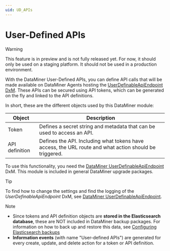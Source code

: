 ```yaml
---
uid: UD_APIs
---
```


# User-Defined APIs

> [!WARNING]
> This feature is in preview and is not fully released yet. For now, it should only be used on a staging platform. It should not be used in a production environment.

With the DataMiner User-Defined APIs, you can define API calls that will be made available on DataMiner Agents hosting the [UserDefinableApiEndpoint DxM](xref:UD_APIs_UserDefinableApiEndpoint). These APIs can be secured using API tokens, which can be generated on the fly and linked to the API definitions.

In short, these are the different objects used by this DataMiner module:

| Object | Description |
|--|--|
| Token | Defines a secret string and metadata that can be used to access an API. |
| API definition | Defines the API. Including what tokens have access, the URL route and what action should be triggered. |

To use this functionality, you need the [DataMiner UserDefinableApiEndpoint](xref:UD_APIs_UserDefinableApiEndpoint) DxM. This module is included in general DataMiner upgrade packages.

> [!TIP]
> To find how to change the settings and find the logging of the *UserDefinableApiEndpoint* DxM, see [DataMiner UserDefinableApiEndpoint](xref:UD_APIs_UserDefinableApiEndpoint).

> [!NOTE]
>
> - Since tokens and API definition objects are **stored in the Elasticsearch database**, these are NOT included in DataMiner backup packages. For information on how to back up and restore this data, see [Configuring Elasticsearch backups](https://docs.dataminer.services/user-guide/Advanced_Functionality/Databases/Elasticsearch_database/Configuring_Elasticsearch_backups.html)
> - **Information events** (with name "User-defined APIs") are generated for every create, update, and delete action for a token or API definition.
